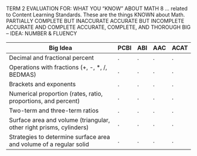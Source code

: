 TERM 2 EVALUATION FOR: 
WHAT YOU “KNOW” ABOUT MATH 8
… related to Content Learning Standards.  These are the things KNOWN about Math.	PARTIALLY COMPLETE BUT INACCURATE	ACCURATE BUT INCOMPLETE	ACCURATE AND COMPLETE	ACCURATE, COMPLETE, AND THOROUGH
BIG – IDEA: NUMBER & FLUENCY				
				

Big Idea | PCBI | ABI | AAC | ACAT
--- | --- | --- | --- | --- 
Decimal and fractional percent | . | . | . | . 
Operations with fractions \(\+, \-, \*, \/, BEDMAS\)  | . | . | . | . 
Brackets and exponents | . | . | . | . | .
Numerical proportion (rates, ratio, proportions, and percent) | . | . | . | . 
Two-term and three-term ratios | . | . | . | . 
Surface area and volume (triangular, other right prisms, cylinders) | . | . | . | . 
Strategies to determine surface area and volume of a regular solid | . | . | . | . 
